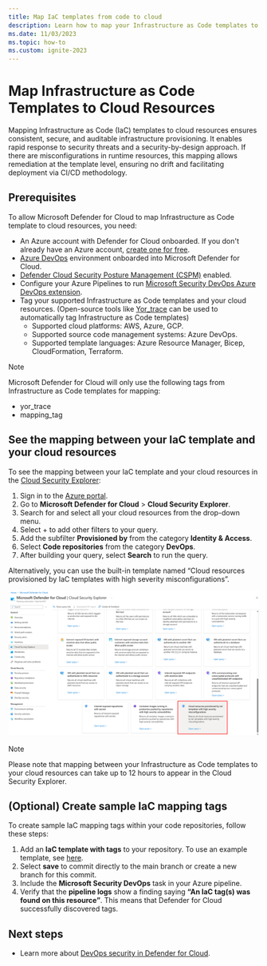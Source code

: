 ```yaml
---
title: Map IaC templates from code to cloud
description: Learn how to map your Infrastructure as Code templates to your cloud resources.
ms.date: 11/03/2023
ms.topic: how-to
ms.custom: ignite-2023
---
```


# Map Infrastructure as Code Templates to Cloud Resources
Mapping Infrastructure as Code (IaC) templates to cloud resources ensures consistent, secure, and auditable infrastructure provisioning. It enables rapid response to security threats and a security-by-design approach. If there are misconfigurations in runtime resources, this mapping allows remediation at the template level, ensuring no drift and facilitating deployment via CI/CD methodology.

## Prerequisites

To allow Microsoft Defender for Cloud to map Infrastructure as Code template to cloud resources, you need:

- An Azure account with Defender for Cloud onboarded. If you don't already have an Azure account, [create one for free](https://azure.microsoft.com/free/?WT.mc_id=A261C142F).
- [Azure DevOps](quickstart-onboard-devops.md) environment onboarded into Microsoft Defender for Cloud.
- [Defender Cloud Security Posture Management (CSPM)](tutorial-enable-cspm-plan.md) enabled.
- Configure your Azure Pipelines to run [Microsoft Security DevOps Azure DevOps extension](azure-devops-extension.md).
- Tag your supported Infrastructure as Code templates and your cloud resources. (Open-source tools like [Yor_trace](https://github.com/bridgecrewio/yor) can be used to automatically tag Infrastructure as Code templates)
   - Supported cloud platforms: AWS, Azure, GCP.
   - Supported source code management systems: Azure DevOps.
   - Supported template languages: Azure Resource Manager, Bicep, CloudFormation, Terraform.
  
> [!NOTE]
> Microsoft Defender for Cloud will only use the following tags from Infrastructure as Code templates for mapping:
> - yor_trace
> - mapping_tag

## See the mapping between your IaC template and your cloud resources 

To see the mapping between your IaC template and your cloud resources in the [Cloud Security Explorer](how-to-manage-cloud-security-explorer.md):

1. Sign in to the [Azure portal](https://portal.azure.com/).
2. Go to **Microsoft Defender for Cloud** > **Cloud Security Explorer**.
3. Search for and select all your cloud resources from the drop-down menu.
4. Select + to add other filters to your query.
5. Add the subfilter **Provisioned by** from the category **Identity & Access**.
6. Select **Code repositories** from the category **DevOps**.
7. After building your query, select **Search** to run the query.

Alternatively, you can use the built-in template named “Cloud resources provisioned by IaC templates with high severity misconfigurations”.

![IaC Mapping Cloud Security Explorer template.](media/iac-template-mapping/iac-mapping.png)

> [!NOTE]
> Please note that mapping between your Infrastructure as Code templates to your cloud resources can take up to 12 hours to appear in the Cloud Security Explorer.

## (Optional) Create sample IaC mapping tags

To create sample IaC mapping tags within your code repositories, follow these steps:

1. Add an **IaC template with tags** to your repository. To use an example template, see [here](https://github.com/microsoft/security-devops-azdevops/tree/main/samples/IaCMapping). 
2. Select **save** to commit directly to the main branch or create a new branch for this commit.
3. Include the **Microsoft Security DevOps** task in your Azure pipeline.
4. Verify that the **pipeline logs** show a finding saying **“An IaC tag(s) was found on this resource”**. This means that Defender for Cloud successfully discovered tags.

## Next steps

- Learn more about [DevOps security in Defender for Cloud](defender-for-devops-introduction.md).